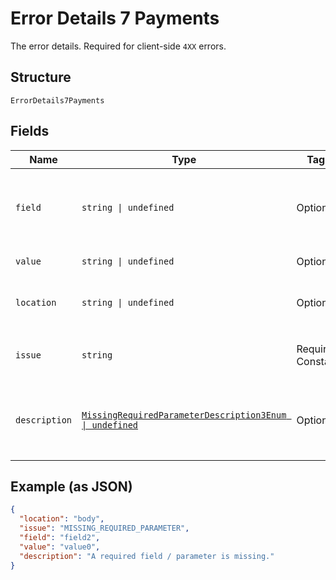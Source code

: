 
# Error Details 7 Payments

The error details. Required for client-side `4XX` errors.

## Structure

`ErrorDetails7Payments`

## Fields

| Name | Type | Tags | Description |
|  --- | --- | --- | --- |
| `field` | `string \| undefined` | Optional | The field that caused the error. If this field is in the body, set this value to the field's JSON pointer value. Required for client-side errors. |
| `value` | `string \| undefined` | Optional | The value of the field that caused the error. |
| `location` | `string \| undefined` | Optional | The location of the field that caused the error. Value is `body`, `path`, or `query`.<br>**Default**: `'body'` |
| `issue` | `string` | Required, Constant | The unique, fine-grained application-level error code.<br>**Default**: `'MISSING_REQUIRED_PARAMETER'` |
| `description` | [`MissingRequiredParameterDescription3Enum \| undefined`](../../doc/models/missing-required-parameter-description-3-enum.md) | Optional | The human-readable description for an issue. The description can change over the lifetime of an API, so clients must not depend on this value. |

## Example (as JSON)

```json
{
  "location": "body",
  "issue": "MISSING_REQUIRED_PARAMETER",
  "field": "field2",
  "value": "value0",
  "description": "A required field / parameter is missing."
}
```

